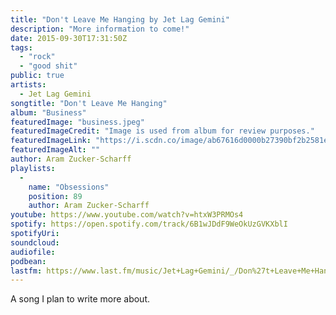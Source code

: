 ```yaml
---
title: "Don't Leave Me Hanging by Jet Lag Gemini"
description: "More information to come!"
date: 2015-09-30T17:31:50Z
tags:
  - "rock"
  - "good shit"
public: true
artists:
  - Jet Lag Gemini
songtitle: "Don't Leave Me Hanging"
album: "Business"
featuredImage: "business.jpeg"
featuredImageCredit: "Image is used from album for review purposes."
featuredImageLink: "https://i.scdn.co/image/ab67616d0000b27390bf2b2581e4fd423efa3192"
featuredImageAlt: ""
author: Aram Zucker-Scharff
playlists:
  -
    name: "Obsessions"
    position: 89
    author: Aram Zucker-Scharff
youtube: https://www.youtube.com/watch?v=htxW3PRMOs4
spotify: https://open.spotify.com/track/6B1wJDdF9WeOkUzGVKXblI
spotifyUri: 
soundcloud:
audiofile:
podbean:
lastfm: https://www.last.fm/music/Jet+Lag+Gemini/_/Don%27t+Leave+Me+Hanging
---
```


A song I plan to write more about.
		